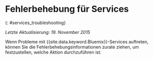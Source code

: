 
# Fehlerbehebung für Services
{: #services_troubleshooting}

*Letzte Aktualisierung: 19. November 2015*

Wenn Probleme mit {{site.data.keyword.Bluemix}}-Services
auftreten, können Sie die Fehlerbehebungsinformationen zurate ziehen,
um festzustellen, welche Aktion durchzuführen ist.
